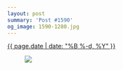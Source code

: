 ```yaml
---
layout: post
summary: 'Post #1590'
og_image: 1590-1280.jpg
---
```


<p>
 <time>
  <a href="/1590">
   {{ page.date | date: "%B %-d, %Y" }}
  </a>
 </time>
 <a href="/1590">
  <figure data-taken="2/7/2022">
   <img sizes="(min-width: 700px) 50vw, calc(100vw - 2rem)" src="{{ site.assets_url }}/1590-640.jpg" srcset="{{ site.assets_url }}/1590-320.jpg 320w, {{ site.assets_url }}/1590-640.jpg 640w, {{ site.assets_url }}/1590-960.jpg 960w, {{ site.assets_url }}/1590-1280.jpg 1280w"/>
  </figure>
 </a>
</p>
